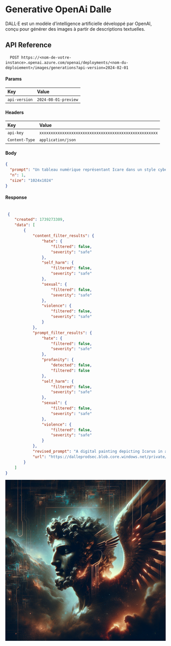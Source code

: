 
# Generative OpenAi Dalle

DALL·E est un modèle d’intelligence artificielle développé par OpenAI, conçu pour générer des images à partir de descriptions textuelles. 
## API Reference

```https
  POST https://<nom-de-votre-instance>.openai.azure.com/openai/deployments/<nom-du-déploiement>/images/generations?api-version=2024-02-01

```

#### Params

| Key | Value     |
| :-------- | :------- |
| `api-version` | `2024-08-01-preview` |


#### Headers

| Key | Value     |
| :-------- | :------- |
| `api-key` | `xxxxxxxxxxxxxxxxxxxxxxxxxxxxxxxxxxxxxxxxxxxxxxxxxxxx` |
|`Content-Type` | `application/json`

#### Body
```json
{
  "prompt": "Un tableau numérique représentant Icare dans un style cyberpunk. L’ambiance est sombre et dramatique évoquant une tragédie mythologique revisitée dans un univers high-tech.",
  "n": 1,
  "size": "1024x1024"
}

```


#### Response
```json

 {
    "created": 1739273309,
    "data": [
        {
            "content_filter_results": {
                "hate": {
                    "filtered": false,
                    "severity": "safe"
                },
                "self_harm": {
                    "filtered": false,
                    "severity": "safe"
                },
                "sexual": {
                    "filtered": false,
                    "severity": "safe"
                },
                "violence": {
                    "filtered": false,
                    "severity": "safe"
                }
            },
            "prompt_filter_results": {
                "hate": {
                    "filtered": false,
                    "severity": "safe"
                },
                "profanity": {
                    "detected": false,
                    "filtered": false
                },
                "self_harm": {
                    "filtered": false,
                    "severity": "safe"
                },
                "sexual": {
                    "filtered": false,
                    "severity": "safe"
                },
                "violence": {
                    "filtered": false,
                    "severity": "safe"
                }
            },
            "revised_prompt": "A digital painting depicting Icarus in a cyberpunk style. The atmosphere is dark and dramatic, evoking a reimagined mythological tragedy in a high-tech universe.",
            "url": "https://dalleprodsec.blob.core.windows.net/private/images/1150dba4-c04d-4869-be41-794fba773f74/generated_00.png?se=2025-02-12T11%3A28%3A39Z&sig=4DJ2jeVDvF%2B5Br%2Bk7NoE%2F7wTtM%2F633UplslO82XFaec%3D&ske=2025-02-12T00%3A06%3A58Z&skoid=e52d5ed7-0657-4f62-bc12-7e5dbb260a96&sks=b&skt=2025-02-05T00%3A06%3A58Z&sktid=33e01921-4d64-4f8c-a055-5bdaffd5e33d&skv=2020-10-02&sp=r&spr=https&sr=b&sv=2020-10-02"
        }
    ]
}
```

![Generated Picture](../OpenAi%20Image/generated_00.png)


